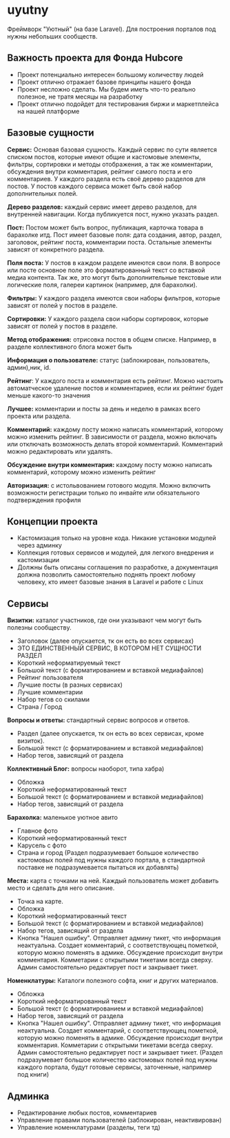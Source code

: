 # uyutny
Фреймворк "Уютный" (на базе Laravel). Для построения порталов под нужны небольших сообществ. 


## Важность проекта для Фонда Hubcore
- Проект потенциально интересен большому количеству людей
- Проект отлично отражает базове принципы нашего фонда
- Проект несложно сделать. Мы будем иметь что-то реально полезное, не тратя месяцы на разработку
- Проект отлично подойдет для тестирования биржи и маркетплейса на нашей платформе


## Базовые сущности

**Сервис:** Основая базовая сущность. Каждый сервис по сути является списком постов, которые имеют общие и кастомовые элементы, фильтры, сортировки и методы отображения, а так же комментарии, обсуждения внутри комментария, рейтинг самого поста и его комментариев. У каждого раздела есть своё дерево разделов для постов. У постов каждого сервиса может быть свой набор дополнительных полей. 

**Дерево разделов:** каждый сервис имеет дерево разделов, для внутренней навигации. Когда публикуется пост, нужно указать раздел.

**Пост:** Постом может быть вопрос, публикация, карточка товара в барахолке итд. Пост имеет базовые поля: дата создания, автор, раздел, заголовок, рейтинг поста, комментарии поста. Остальные элементы зависят от конкретного раздела.    

**Поля поста:** У постов в каждом разделе имеются свои поля. В вопросе или посте основное поле это форматированный текст со вставкой медиа контента. Так же, это могут быть дополнительные текстовые или логические поля, галереи картинок (например, для барахолки).

**Фильтры:** У каждого раздела имеются свои наборы фильтров, которые зависят от полей у постов в разделе.

**Сортировки:** У каждого раздела свои наборы сортировок, которые зависят от полей у постов в разделе. 

**Метод отображения:** отрисовка постов в общем списке. Например, в разделе коллективного блога может быть

**Информация о пользователе:** статус (заблокирован, пользователь, админ),ник, id. 

**Рейтинг**: У каждого поста и комментария есть рейтинг. Можно настоить автоматческое удаление постов и комментариев, если их рейтинг будет меньше какого-то значения

**Лучшее:** комментарии и посты за день и неделю в рамках всего проекта или раздела.

**Комментарий:** каждому посту можно написать комментарий, которому можно изменить рейтинг. В зависимости от раздела, можно включать или отключать возможность делать второй комментарий. Комментарий можно редактировать или удалять.

**Обсуждение внутри комментария:** каждому посту можно написать комментарий, которому можно изменить рейтинг

**Авторизация:** с истольвованием готового модуля. Можно включить возможности регистрации только по инвайте или обязательного подтверждения профиля


## Концепции проекта
- Кастомизация только на уровне кода. Никакие установки модулей через админку
- Коллекция готовых сервисов и модулей, для легкого внедрения и кастомизации
- Должны быть описаны соглашения по разработке, а документация должна позволить самостоятельно поднять проект любому человеку, кто имеет базовые знания в Laravel и работе с Linux


## Сервисы

**Визитки:** каталог участников, где они указывают чем могут быть полезны сообществу.
- Заголовок (далее опускается, тк он есть во всех сервисах)
- ЭТО ЕДИНСТВЕННЫЙ СЕРВИС, В КОТОРОМ НЕТ СУЩНОСТИ РАЗДЕЛ
- Короткий неформатируемый текст
- Большой текст (с форматированием и вставкой медиафайлов)
- Рейтинг пользователя
- Лучшие посты (в разных сервисах)
- Лучшие комментарии
- Набор тегов со скилами
- Страна / Город


**Вопросы и ответы:** стандартный сервис вопросов и ответов.
- Раздел (далее опускается, тк он есть во всех сервисах, кроме визиток). 
- Большой текст (с форматированием и вставкой медиафайлов)
- Набор тегов, зависящий от раздела


**Коллективный Блог:** вопросы наоборот, типа хабра)
- Обложка
- Короткий неформатированный текст
- Большой текст (с форматированием и вставкой медиафайлов)
- Набор тегов, зависящий от раздела

**Барахолка:** маленькое уютное авито
- Главное фото
- Короткий неформатированный текст
- Карусель с фото 
- Страна и город
(Раздел подразумевает большое количество кастомовых полей под нужны каждого портала, в стандартной поставке не подразумевается пытаться их добавлять)


**Места:** карта с точками на ней. Каждый пользователь может добавить место и сделать для него описание.
- Точка на карте.
- Обложка
- Короткий неформатированный текст
- Большой текст (с форматированием и вставкой медиафайлов)
- Набор тегов, зависящий от раздела
- Кнопка "Нашел ошибку". Отправляет админу тикет, что информация неактуальна. Создает комментарий, с соответствующец пометкой, которую можно поменять в адмике. Обсуждение происходит внутри комментария. Комметарии с открытыми тикетами всегда сверху. Админ самостоятельно редактирует пост и закрывает тикет.


**Номенклатуры:** Каталоги полезного софта, книг и других материалов. 
- Обложка
- Короткий неформатированный текст
- Большой текст (с форматированием и вставкой медиафайлов)
- Набор тегов, зависящий от раздела
- Кнопка "Нашел ошибку". Отправляет админу тикет, что информация неактуальна. Создает комментарий, с соответствующец пометкой, которую можно поменять в адмике. Обсуждение происходит внутри комментария. Комметарии с открытыми тикетами всегда сверху. Админ самостоятельно редактирует пост и закрывает тикет.
(Раздел подразумевает большое количество кастомовых полей под нужны каждого портала, будут готовые сервисы, заточенные, например под книги)

## Админка
- Редактирование любых постов, комментариев
- Управление правами пользователей (заблокирован, неактивирован)
- Управление номенклатурами (разделы, теги тд)
